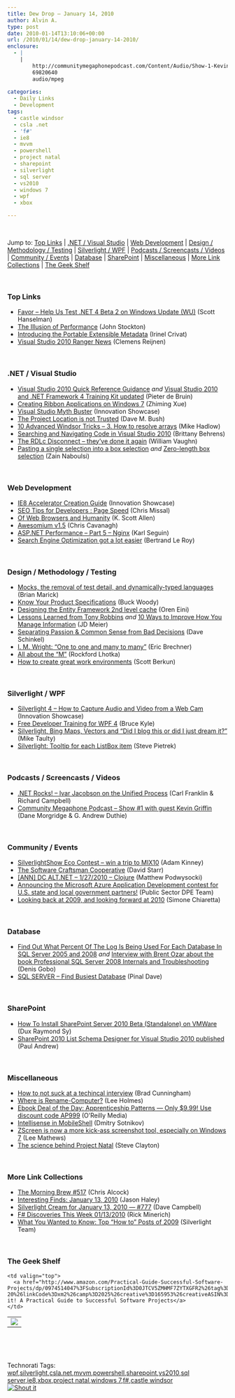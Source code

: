 ```yaml
---
title: Dew Drop – January 14, 2010
author: Alvin A.
type: post
date: 2010-01-14T13:10:06+00:00
url: /2010/01/14/dew-drop-january-14-2010/
enclosure:
  - |
    |
        http://communitymegaphonepodcast.com/Content/Audio/Show-1-Kevin-Griffin.mp3
        69820640
        audio/mpeg
        
categories:
  - Daily Links
  - Development
tags:
  - castle windsor
  - csla .net
  - 'f#'
  - ie8
  - mvvm
  - powershell
  - project natal
  - sharepoint
  - silverlight
  - sql server
  - vs2010
  - windows 7
  - wpf
  - xbox

---
```

&#160;

Jump to: [Top Links][1] | [.NET / Visual Studio][2] | [Web Development][3] | [Design / Methodology / Testing][4] | [Silverlight / WPF][5] | [Podcasts / Screencasts / Videos][6] | [Community / Events][7] | [Database][8] | [SharePoint][9] | [Miscellaneous][10] | [More Link Collections][11] | [The Geek Shelf][12] 

&#160;

### <a name="top"></a>Top Links

  * [Favor &#8211; Help Us Test .NET 4 Beta 2 on Windows Update (WU)][13] (Scott Hanselman)
  * [The Illusion of Performance][14] (John Stockton)
  * [Introducing the Portable Extensible Metadata][15] (Irinel Crivat)
  * [Visual Studio 2010 Ranger News][16] (Clemens Reijnen)

&#160;

### <a name="dotnet"></a>.NET / Visual Studio

  * [Visual Studio 2010 Quick Reference Guidance][17] _and_&#160;[Visual Studio 2010 and .NET Framework 4 Training Kit updated][18] (Pieter de Bruin)
  * [Creating Ribbon Applications on Windows 7][19] (Zhiming Xue)
  * [Visual Studio Myth Buster][20] (Innovation Showcase)
  * [The Project Location is not Trusted][21] (Dave M. Bush)
  * [10 Advanced Windsor Tricks – 3. How to resolve arrays][22] (Mike Hadlow)
  * [Searching and Navigating Code in Visual Studio 2010][23] (Brittany Behrens)
  * [The RDLc Disconnect &#8211; they&#8217;ve done it again][24] (William Vaughn)
  * [Pasting a single selection into a box selection][25] _and_&#160;[Zero-length box selection][26] (Zain Naboulsi)

&#160;

### <a name="web"></a>Web Development

  * [IE8 Accelerator Creation Guide][27] (Innovation Showcase)
  * [SEO Tips for Developers : Page Speed][28] (Chris Missal)
  * [Of Web Browsers and Humanity][29] (K. Scott Allen)
  * [Awesomium v1.5][30] (Chris Cavanagh)
  * [ASP.NET Performance &#8211; Part 5 &#8211; Nginx][31] (Karl Seguin)
  * [Search Engine Optimization got a lot easier][32] (Bertrand Le Roy)

&#160;

### <a name="design"></a>Design / Methodology / Testing

  * [Mocks, the removal of test detail, and dynamically-typed languages][33] (Brian Marick)
  * [Know Your Product Specifications][34] (Buck Woody)
  * [Designing the Entity Framework 2nd level cache][35] (Oren Eini)
  * [Lessons Learned from Tony Robbins][36] _and_&#160;[10 Ways to Improve How You Manage Information][37] (JD Meier)
  * [Separating Passion & Common Sense from Bad Decisions][38] (Dave Schinkel)
  * [I. M. Wright: “One to one and many to many”][39] (Eric Brechner)
  * [All about the “M”][40] (Rockford Lhotka)
  * [How to create great work environments][41] (Scott Berkun)

&#160;

### <a name="silverlight"></a>Silverlight / WPF

  * [Silverlight 4 &#8211; How to Capture Audio and Video from a Web Cam][42] (Innovation Showcase)
  * [Free Developer Training for WPF 4][43] (Bruce Kyle)
  * [Silverlight, Bing Maps, Vectors and “Did I blog this or did I just dream it?”][44] (Mike Taulty)
  * [Silverlight: Tooltip for each ListBox item][45] (Steve Pietrek)

&#160;

### <a name="podcasts"></a>Podcasts / Screencasts / Videos

  * [.NET Rocks! &#8211; Ivar Jacobson on the Unified Process][46] (Carl Franklin & Richard Campbell)
  * [Community Megaphone Podcast &#8211; Show #1 with guest Kevin Griffin][47] (Dane Morgridge & G. Andrew Duthie)

&#160;

### <a name="events"></a>Community / Events

  * [SilverlightShow Eco Contest – win a trip to MIX10][48] (Adam Kinney)
  * [The Software Craftsman Cooperative][49] (David Starr)
  * [[ANN] DC ALT.NET – 1/27/2010 &#8211; Clojure][50] (Matthew Podwysocki)
  * [Announcing the Microsoft Azure Application Development contest for U.S. state and local government partners!][51] (Public Sector DPE Team)
  * [Looking back at 2009, and looking forward at 2010][52] (Simone Chiaretta)

&#160;

### <a name="db"></a>Database

  * [Find Out What Percent Of The Log Is Being Used For Each Database In SQL Server 2005 and 2008][53] _and_&#160;[Interview with Brent Ozar about the book Professional SQL Server 2008 Internals and Troubleshooting][54] (Denis Gobo)
  * [SQL SERVER – Find Busiest Database][55] (Pinal Dave)

&#160;

### <a name="sp"></a>SharePoint

  * [How To Install SharePoint Server 2010 Beta (Standalone) on VMWare][56] (Dux Raymond Sy)
  * [SharePoint 2010 List Schema Designer for Visual Studio 2010 published][57] (Paul Andrew)

&#160;

### <a name="misc"></a>Miscellaneous

  * [How to not suck at a techincal interview][58] (Brad Cunningham)
  * [Where is Rename-Computer?][59] (Lee Holmes)
  * [Ebook Deal of the Day: Apprenticeship Patterns &#8212; Only $9.99! Use discount code AP999][60] (O&#8217;Reilly Media)
  * [Intellisense in MobileShell][61] (Dmitry Sotnikov)
  * [ZScreen is now a more kick-ass screenshot tool, especially on Windows 7][62] (Lee Mathews)
  * [The science behind Project Natal][63] (Steve Clayton)

&#160;

### <a name="links"></a>More Link Collections

  * [The Morning Brew #517][64] (Chris Alcock)
  * [Interesting Finds: January 13, 2010][65] (Jason Haley)
  * [Silverlight Cream for January 13, 2010 &#8212; #777][66] (Dave Campbell)
  * [F# Discoveries This Week 01/13/2010][67] (Rick Minerich)
  * [What You Wanted to Know: Top “How to” Posts of 2009][68] (Silverlight Team)

&#160;

### <a name="shelf"></a>The Geek Shelf

<table border="0" cellspacing="0" cellpadding="0">
  <tr>
    <td>
      <img data-recalc-dims="1" decoding="async" src="https://i0.wp.com/ecx.images-amazon.com/images/I/41dnmsHzQZL._SL160_.jpg?w=660" />
    </td>
    
    <td valign="top">
      <a href="http://www.amazon.com/Practical-Guide-Successful-Software-Projects/dp/0974514047%3FSubscriptionId%3D0JTCV5ZMHMF7ZYTXGFR2%26tag%3Dalvinashcraft-20%26linkCode%3Dxm2%26camp%3D2025%26creative%3D165953%26creativeASIN%3D0974514047">Ship it! A Practical Guide to Successful Software Projects</a>
    </td>
  </tr>
</table>

&#160;

<div style="padding-bottom: 0px; margin: 0px; padding-left: 0px; padding-right: 0px; display: inline; float: none; padding-top: 0px" id="scid:C16BAC14-9A3D-4c50-9394-FBFEF7A93539:2a15ec4a-29da-4d0c-8114-4fb21e7449ad" class="wlWriterSmartContent">
  <!--dotnetkickit-->
</div>

&#160;

<div style="padding-bottom: 0px; margin: 0px; padding-left: 0px; padding-right: 0px; display: inline; float: none; padding-top: 0px" id="scid:0767317B-992E-4b12-91E0-4F059A8CECA8:83c119d2-7897-46ea-85cd-488517aac2b5" class="wlWriterSmartContent">
  Technorati Tags: <a href="http://technorati.com/tags/wpf" rel="tag">wpf</a>,<a href="http://technorati.com/tags/silverlight" rel="tag">silverlight</a>,<a href="http://technorati.com/tags/csla.net" rel="tag">csla.net</a>,<a href="http://technorati.com/tags/mvvm" rel="tag">mvvm</a>,<a href="http://technorati.com/tags/powershell" rel="tag">powershell</a>,<a href="http://technorati.com/tags/sharepoint" rel="tag">sharepoint</a>,<a href="http://technorati.com/tags/vs2010" rel="tag">vs2010</a>,<a href="http://technorati.com/tags/sql+server" rel="tag">sql server</a>,<a href="http://technorati.com/tags/ie8" rel="tag">ie8</a>,<a href="http://technorati.com/tags/xbox" rel="tag">xbox</a>,<a href="http://technorati.com/tags/project+natal" rel="tag">project natal</a>,<a href="http://technorati.com/tags/windows+7" rel="tag">windows 7</a>,<a href="http://technorati.com/tags/f%23" rel="tag">f#</a>,<a href="http://technorati.com/tags/castle+windsor" rel="tag">castle windsor</a>
</div>

<div class="wlWriterHeaderFooter" style="margin:0px; padding:0px 0px 0px 0px;">
  <div class="shoutIt">
    <a rev="vote-for" href="http://dotnetshoutout.com/Submit?url=http%3a%2f%2fwww.alvinashcraft.com%2f2010%2f01%2f14%2fdew-drop-january-14-2010%2f&title=Dew+Drop+-+January+14%2c+2010"><img decoding="async" alt="Shout it" src="http://dotnetshoutout.com/image.axd?url=https://morningdew-bpc6g3a0fgaxdxcu.eastus2-01.azurewebsites.net/2010/01/14/dew-drop-january-14-2010/" style="border:0px" /></a>
  </div>
</div>

 [1]: https://morningdew-bpc6g3a0fgaxdxcu.eastus2-01.azurewebsites.net/#top
 [2]: https://morningdew-bpc6g3a0fgaxdxcu.eastus2-01.azurewebsites.net/#dotnet
 [3]: https://morningdew-bpc6g3a0fgaxdxcu.eastus2-01.azurewebsites.net/#web
 [4]: https://morningdew-bpc6g3a0fgaxdxcu.eastus2-01.azurewebsites.net/#design
 [5]: https://morningdew-bpc6g3a0fgaxdxcu.eastus2-01.azurewebsites.net/#silverlight
 [6]: https://morningdew-bpc6g3a0fgaxdxcu.eastus2-01.azurewebsites.net/#podcasts
 [7]: https://morningdew-bpc6g3a0fgaxdxcu.eastus2-01.azurewebsites.net/#events
 [8]: https://morningdew-bpc6g3a0fgaxdxcu.eastus2-01.azurewebsites.net/#db
 [9]: https://morningdew-bpc6g3a0fgaxdxcu.eastus2-01.azurewebsites.net/#sp
 [10]: https://morningdew-bpc6g3a0fgaxdxcu.eastus2-01.azurewebsites.net/#misc
 [11]: https://morningdew-bpc6g3a0fgaxdxcu.eastus2-01.azurewebsites.net/#links
 [12]: https://morningdew-bpc6g3a0fgaxdxcu.eastus2-01.azurewebsites.net/#shelf
 [13]: http://feedproxy.google.com/~r/ScottHanselman/~3/l-5oR_Jnwro/FavorHelpUsTestNET4Beta2OnWindowsUpdateWU.aspx
 [14]: http://riathoughts.com/blog/the-illusion-of-performance/
 [15]: http://blogs.msdn.com/adonet/archive/2010/01/13/introducing-the-portable-extensible-metadata.aspx
 [16]: http://feedproxy.google.com/~r/clemensreijnen/qzrF/~3/3svHc86WOjo/post.aspx
 [17]: http://www.pieterdebruin.net/2010/01/13/VisualStudio2010QuickReferenceGuidance.aspx
 [18]: http://www.pieterdebruin.net/2010/01/13/VisualStudio2010AndNETFramework4TrainingKitUpdated.aspx
 [19]: http://blogs.msdn.com/innov8showcase/archive/2010/01/11/creating-ribbon-applications-on-windows-7.aspx
 [20]: http://blogs.msdn.com/innov8showcase/archive/2010/01/11/visual-studio-myth-buster.aspx
 [21]: http://blog.dmbcllc.com/2010/01/13/the-project-location-is-not-trusted/
 [22]: http://feedproxy.google.com/~r/CodeRant/~3/ae4HH52vtsw/10-advanced-windsor-tricks-3-how-to.html
 [23]: http://blogs.msdn.com/visualstudio/archive/2010/01/13/searching-and-navigating-code-in-visual-studio-2010.aspx
 [24]: http://betav.com/blog/billva/2010/01/the-rdlc-disconnecttheyve-done.html
 [25]: http://feedproxy.google.com/~r/zainnab/~3/DaGZtk3U7LM/pasting-a-single-selection-into-a-box-selection.aspx
 [26]: http://feedproxy.google.com/~r/zainnab/~3/a_1acug0iIc/zero-length-box-selection.aspx
 [27]: http://blogs.msdn.com/innov8showcase/archive/2010/01/11/ie8-accelerator-creation-guide.aspx
 [28]: http://feedproxy.google.com/~r/LosTechies/~3/5DXfZHT-RKs/seo-tips-for-developers-page-speed.aspx
 [29]: http://odetocode.com/Blogs/scott/archive/2010/01/13/of-web-browsers-and-humanity.aspx
 [30]: http://chriscavanagh.wordpress.com/2010/01/13/awesomium-v1-5/
 [31]: http://codebetter.com/blogs/karlseguin/archive/2010/01/13/asp-net-performance-part-5-nginx.aspx
 [32]: http://weblogs.asp.net/bleroy/archive/2010/01/13/search-engine-optimization-got-a-lot-easier.aspx
 [33]: http://www.exampler.com/blog/2010/01/13/mocks-the-removal-of-test-detail-and-dynamically-typed-languages/
 [34]: http://blogs.msdn.com/buckwoody/archive/2010/01/13/know-your-product-specifications.aspx
 [35]: http://feedproxy.google.com/~r/AyendeRahien/~3/5ViJImZeOIU/designing-the-entity-framework-2nd-level-cache.aspx
 [36]: http://feedproxy.google.com/~r/SourcesOfInsight/~3/kgTBjeSxZI0/
 [37]: http://feedproxy.google.com/~r/SourcesOfInsight/~3/2BAD9sDI8cY/
 [38]: http://feedproxy.google.com/~r/CodeZest/~3/6Ws1u06hNe0/when-to-separate-passion-amp-common-sense-from-bad-decision.aspx
 [39]: http://blogs.msdn.com/microsoft_press/archive/2010/01/13/i-m-wright-one-to-one-and-many-to-many.aspx
 [40]: http://www.lhotka.net/weblog/AllAboutTheLdquoMrdquo.aspx
 [41]: http://www.scottberkun.com/blog/2010/how-to-create-great-work-environments/
 [42]: http://blogs.msdn.com/innov8showcase/archive/2010/01/11/silverlight-4-how-to-capture-audio-and-video-from-a-web-cam.aspx
 [43]: http://blogs.msdn.com/usisvde/archive/2010/01/13/free-developer-training-for-wpf-4.aspx
 [44]: http://mtaulty.com/CommunityServer/blogs/mike_taultys_blog/archive/2010/01/13/silverlight-bing-maps-vectors-and-did-i-blog-this-or-did-i-just-dream-it.aspx
 [45]: http://stevepietrek.com/2010/01/13/silverlight-tooltip-for-each-listbox-item/
 [46]: http://www.dotnetrocks.com/default.aspx?ShowNum=516
 [47]: http://communitymegaphonepodcast.com/Content/Audio/Show-1-Kevin-Griffin.mp3
 [48]: http://adamkinney.wordpress.com/2010/01/13/silverlightshow-eco-contest-win-a-trip-to-mix10/
 [49]: http://www.pluralsight.com/community/blogs/starr/archive/2010/01/13/the-software-craftsman-cooperative.aspx
 [50]: http://feedproxy.google.com/~r/MatthewPodwysockisBlog/~3/hV4oeYWneTs/ann-dc-alt-net-1-27-2010-clojure.aspx
 [51]: http://blogs.msdn.com/publicsector/archive/2010/01/13/microsoft-azure-application-development-contest-for-state-and-local-partners.aspx
 [52]: http://feedproxy.google.com/~r/Codeclimber/~3/0W0NXMRzlPw/looking-back-at-2009-and-looking-forward-at-2010.aspx
 [53]: http://blogs.lessthandot.com/index.php/DataMgmt/DBAdmin/MSSQLServerAdmin/find-out-what-percent-of-the-log-is-bein-2008
 [54]: http://blogs.lessthandot.com/index.php/DataMgmt/DBAdmin/MSSQLServerAdmin/interview-with-brent-ozar-about-the-book
 [55]: http://blog.sqlauthority.com/2010/01/14/sql-server-find-busiest-database/
 [56]: http://feedproxy.google.com/~r/Meetdux/~3/6DIbfH9eUn4/how-to-install-sharepoint-server-2010-beta-standalone-on-vmware.aspx
 [57]: http://blogs.msdn.com/pandrew/archive/2010/01/13/sharepoint-2010-list-schema-designer-for-visual-studio-2010-published.aspx
 [58]: http://www.bradcunningham.net/2010/01/how-to-not-suck-at-technical-interview.html
 [59]: http://www.leeholmes.com/blog/WhereIsRenameComputer.aspx
 [60]: http://feeds.oreilly.com/~r/oreilly/news/~3/lmOfyoEFTk4/
 [61]: http://dmitrysotnikov.wordpress.com/2010/01/13/intellisense-in-mobileshell/
 [62]: http://www.pheedcontent.com/click.phdo?i=1b483f6bb789a4b81a5145928c23869e
 [63]: http://blogs.msdn.com/stevecla01/archive/2010/01/13/the-science-behind-project-natal.aspx
 [64]: http://feedproxy.google.com/~r/ReflectivePerspective/~3/pVw4TIjQIjc/
 [65]: http://jasonhaley.com/blog/post.aspx?id=db5cf25b-fd8f-45fe-bb5d-b000dff01b5d
 [66]: http://geekswithblogs.net/WynApseTechnicalMusings/archive/2010/01/13/137483.aspx
 [67]: http://www.atalasoft.com/cs/blogs/rickm/archive/2010/01/13/f-discoveries-this-week-01-13-2010.aspx
 [68]: http://team.silverlight.net/announcement/what-you-wanted-to-know-top-ldquo-how-to-rdquo-posts-of-2009/